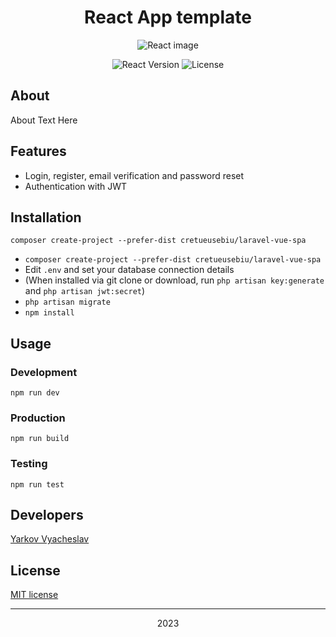 <h1 style="text-align: center;">React App template</h1>

<p style="text-align: center;">
  <img src="react.ico"  alt="React image">
</p>

<p style="text-align: center;">
   <img src="https://img.shields.io/badge/React-18-green" alt="React Version">
   <img src="https://img.shields.io/badge/license-MIT-green" alt="License">
</p>

## About

About Text Here

## Features
<ul>
<li>Login, register, email verification and password reset</li>
<li>Authentication with JWT</li>
</ul>

## Installation
```
composer create-project --prefer-dist cretueusebiu/laravel-vue-spa
```
<ul>
<li><code>composer create-project --prefer-dist cretueusebiu/laravel-vue-spa</code></li>
<li>Edit <code>.env</code> and set your database connection details</li>
<li>(When installed via git clone or download, run <code>php artisan key:generate</code> and <code>php artisan jwt:secret</code>)</li>
<li><code>php artisan migrate</code></li>
<li><code>npm install</code></li>
</ul>

## Usage
### Development
<code>npm run dev</code>

### Production
<code>npm run build</code>

### Testing
<code>npm run test</code>

## Developers

[Yarkov Vyacheslav](https://github.com/Hashmann)

## License

[MIT license](https://opensource.org/licenses/MIT)

***
<p style="text-align: center;">2023</p>